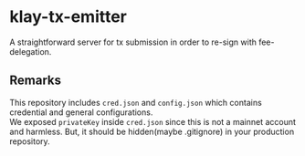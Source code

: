 klay-tx-emitter
=====
A straightforward server for tx submission in order to re-sign with fee-delegation.

Remarks
----
This repository includes `cred.json` and `config.json` which contains credential and general configurations.<br>
We exposed `privateKey` inside `cred.json` since this is not a mainnet account and harmless. But, it should be hidden(maybe .gitignore) in your production repository.
